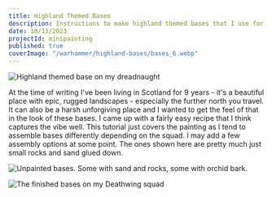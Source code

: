 ```yaml
---
title: Highland Themed Bases
description: Instructions to make highland themed bases that I use for my Dark Angels army.
date: 10/13/2023
projectId: minipainting
published: true
coverImage: "/warhammer/highland-bases/bases_6.webp"
---
```


<script>
    import PaintingTutorial from "../lib/components/PaintingTutorial.svelte";
    import { HIGHLAND_BASE_PAINTS } from "../lib/data/paintColourData";
    import { HIGHLAND_BASE_STEPS } from "../lib/data/paintingStepsData";

    const coverImage = "images/warhammer/highland-bases/bases_6.webp";
</script>

![Highland themed base on my dreadnaught](/warhammer/gallery/da-dreadnaught-alpha.webp)


At the time of writing I've been living in Scotland for 9 years - it's a beautiful place with epic, rugged landscapes - especially the further north you travel. It can also be a harsh unforgiving place and I wanted to get the feel of that in the look of these bases. I came up with a fairly easy recipe that I think captures the vibe well. This tutorial just covers the painting as I tend to assemble bases differently depending on the squad. I may add a few assembly options at some point. The ones shown here are pretty much just small rocks and sand glued down.

![Unpainted bases. Some with sand and rocks, some with orchid bark. ](/warhammer/highland-bases/unpainted-bases.webp)

<PaintingTutorial
    paints={HIGHLAND_BASE_PAINTS}
    paintingSteps={HIGHLAND_BASE_STEPS}
    title="Highland themed bases"/>

![The finished bases on my Deathwing squad](/warhammer/gallery/deathwing-alpha.webp)